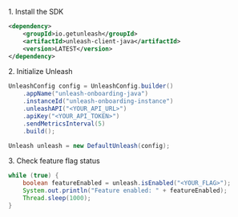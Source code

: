 1\. Install the SDK
```xml
<dependency>
    <groupId>io.getunleash</groupId>
    <artifactId>unleash-client-java</artifactId>
    <version>LATEST</version>
</dependency>
```

2\. Initialize Unleash
```java
UnleashConfig config = UnleashConfig.builder()
    .appName("unleash-onboarding-java")
    .instanceId("unleash-onboarding-instance")
    .unleashAPI("<YOUR_API_URL>")
    .apiKey("<YOUR_API_TOKEN>")
    .sendMetricsInterval(5)
    .build();

Unleash unleash = new DefaultUnleash(config);
```

3\. Check feature flag status
```java
while (true) {
    boolean featureEnabled = unleash.isEnabled("<YOUR_FLAG>");
    System.out.println("Feature enabled: " + featureEnabled);
    Thread.sleep(1000);
}
```
